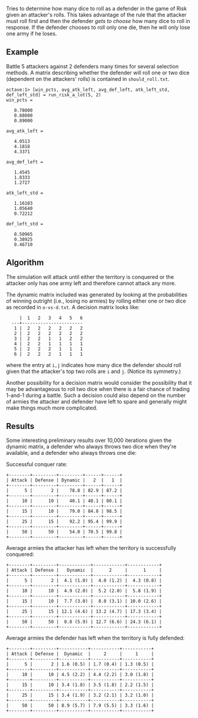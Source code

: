 Tries to determine how many dice to roll as a defender in the game of Risk given an attacker's rolls. This takes advantage of the rule that the attacker must roll first and then the defender _gets to choose_ how many dice to roll in response. If the defender chooses to roll only one die, then he will only lose one army if he loses.

## Example
Battle 5 attackers against 2 defenders many times for several selection methods. A matrix describing whether the defender will roll one or two dice (dependent on the attackers' rolls) is contained in `should_roll.txt`.

```
octave:1> [win_pcts, avg_atk_left, avg_def_left, atk_left_std, def_left_std] = run_risk_a_lot(5, 2)
win_pcts =

   0.78000
   0.88000
   0.89000

avg_atk_left =

   4.0513
   4.1818
   4.3371

avg_def_left =

   1.4545
   1.8333
   1.2727

atk_left_std =

   1.16103
   1.05640
   0.72212

def_left_std =

   0.50965
   0.38925
   0.46710
```

## Algorithm
The simulation will attack until either the territory is conquered or the attacker only has one army left and therefore cannot attack any more.

The dynamic matrix included was generated by looking at the probabilities of winning outright (i.e., losing no armies) by rolling either one or two dice as recorded in `o-vs-d.txt`. A decision matrix looks like:

```
     |  1   2   3   4   5   6
  ---+-----------------------
   1 |  2   2   2   2   2   2
   2 |  2   2   2   2   2   2
   3 |  2   2   1   1   2   2
   4 |  2   2   1   1   1   1
   5 |  2   2   2   1   1   1
   6 |  2   2   2   1   1   1
```
where the entry at `i,j` indicates how many dice the defender should roll given that the attacker's top two rolls are `i` and `j`. (Notice its symmetry.)

Another possibility for a decision matrix would consider the possibility that it may be advantageous to roll two dice when there is a fair chance of trading 1-and-1 during a battle. Such a decision could also depend on the number of armies the attacker and defender have left to spare and generally might make things much more complicated.

## Results

Some interesting preliminary results over 10,000 iterations given the dynamic matrix, a defender who always throws two dice when they're available, and a defender who always throws one die:

Successful conquer rate:
```
+--------+---------+---------+------+------+
| Attack | Defense | Dynamic |   2  |   1  |
+--------+---------+---------+------+------+
|      5 |       2 |    78.8 | 82.9 | 87.2 |
+--------+---------+---------+------+------+
|     10 |      10 |    40.1 | 48.1 | 80.1 |
+--------+---------+---------+------+------+
|     15 |      10 |    79.0 | 84.8 | 98.5 |
+--------+---------+---------+------+------+
|     25 |      15 |    92.2 | 95.4 | 99.9 |
+--------+---------+---------+------+------+
|     50 |      50 |    54.0 | 70.5 | 99.8 |
+--------+---------+---------+------+------+
```

Average armies the attacker has left when the territory is successfully conquered:
```
+--------+---------+------------+------------+------------+
| Attack | Defense |   Dynamic  |      2     |      1     |
+--------+---------+------------+------------+------------+
|      5 |       2 |  4.1 (1.0) |  4.0 (1.2) |  4.3 (0.8) |
+--------+---------+------------+------------+------------+
|     10 |      10 |  4.9 (2.0) |  5.2 (2.0) |  5.8 (1.9) |
+--------+---------+------------+------------+------------+
|     15 |      10 |  7.7 (3.0) |  8.0 (3.1) | 10.0 (2.6) |
+--------+---------+------------+------------+------------+
|     25 |      15 | 12.1 (4.6) | 13.2 (4.7) | 17.3 (3.4) |
+--------+---------+------------+------------+------------+
|     50 |      50 |  0.8 (5.9) | 12.7 (6.6) | 24.3 (6.1) |
+--------+---------+------------+------------+------------+
```

Average armies the defender has left when the territory is fully defended:
```
+--------+---------+-----------+-----------+-----------+
| Attack | Defense |  Dynamic  |     2     |     1     |
+--------+---------+-----------+-----------+-----------+
|      5 |       2 | 1.6 (0.5) | 1.7 (0.4) | 1.3 (0.5) |
+--------+---------+-----------+-----------+-----------+
|     10 |      10 | 4.5 (2.2) | 4.4 (2.2) | 3.0 (1.8) |
+--------+---------+-----------+-----------+-----------+
|     15 |      10 | 3.4 (1.8) | 3.5 (1.8) | 2.2 (1.5) |
+--------+---------+-----------+-----------+-----------+
|     25 |      15 | 3.4 (1.9) | 3.2 (2.1) | 3.2 (1.0) |
+--------+---------+-----------+-----------+-----------+
|     50 |      50 | 8.9 (5.7) | 7.9 (5.5) | 3.3 (1.6) |
+--------+---------+-----------+-----------+-----------+
```

